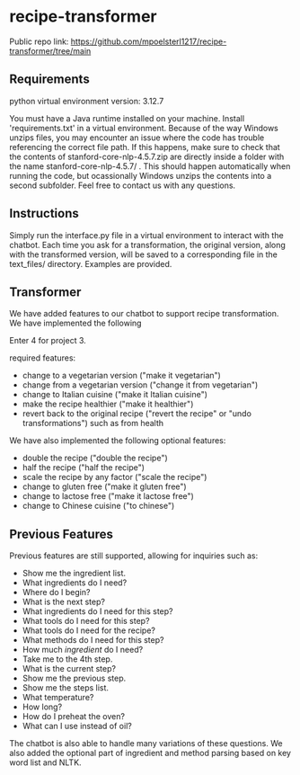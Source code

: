 # recipe-transformer

Public repo link: https://github.com/mpoelsterl1217/recipe-transformer/tree/main

## Requirements

python virtual environment version: 3.12.7

You must have a Java runtime installed on your machine. Install 'requirements.txt' in a virtual environment. Because of the way Windows unzips files, you may encounter an issue where the code has trouble referencing the correct file path. If this happens, make sure to check that the contents of stanford-core-nlp-4.5.7.zip are directly inside a folder with the name stanford-core-nlp-4.5.7/ . This should happen automatically when running the code, but ocassionally Windows unzips the contents into a second subfolder. Feel free to contact us with any questions.

## Instructions

Simply run the interface.py file in a virtual environment to interact with the chatbot. Each time you ask for a transformation, the original version, along with the transformed version, will be saved to a corresponding file in the text_files/ directory. Examples are provided.

## Transformer

We have added features to our chatbot to support recipe transformation. We have implemented the following 

Enter 4 for project 3.

required features:
- change to a vegetarian version ("make it vegetarian")
- change from a vegetarian version ("change it from vegetarian")
- change to Italian cuisine ("make it Italian cuisine")
- make the recipe healthier ("make it healthier")
- revert back to the original recipe ("revert the recipe" or "undo transformations") such as from health

We have also implemented the following optional features:
- double the recipe ("double the recipe")
- half the recipe ("half the recipe")
- scale the recipe by any factor ("scale the recipe")
- change to gluten free ("make it gluten free")
- change to lactose free ("make it lactose free")
- change to Chinese cuisine ("to chinese")


## Previous Features

Previous features are still supported, allowing for inquiries such as:
- Show me the ingredient list.
- What ingredients do I need?
- Where do I begin?
- What is the next step?
- What ingredients do I need for this step?
- What tools do I need for this step?
- What tools do I need for the recipe?
- What methods do I need for this step?
- How much *ingredient* do I need?
- Take me to the 4th step.
- What is the current step?
- Show me the previous step.
- Show me the steps list.
- What temperature?
- How long?
- How do I preheat the oven?
- What can I use instead of oil?

The chatbot is also able to handle many variations of these questions.
We also added the optional part of ingredient and method parsing based on key word list and NLTK.
